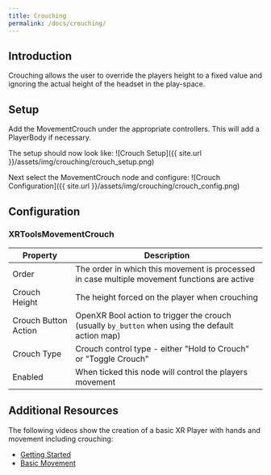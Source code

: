 ```yaml
---
title: Crouching
permalink: /docs/crouching/
---
```



## Introduction
Crouching allows the user to override the players height to a fixed value and
ignoring the actual height of the headset in the play-space.

## Setup
Add the MovementCrouch under the appropriate controllers. This will add a 
PlayerBody if necessary.

The setup should now look like:
![Crouch Setup]({{ site.url }}/assets/img/crouching/crouch_setup.png)

Next select the MovementCrouch node and configure:
![Crouch Configuration]({{ site.url }}/assets/img/crouching/crouch_config.png)


## Configuration

### XRToolsMovementCrouch

| Property | Description |
| ---- | ------------ |
| Order                | The order in which this movement is processed in case multiple movement functions are active |
| Crouch Height        | The height forced on the player when crouching |
| Crouch Button Action | OpenXR Bool action to trigger the crouch (usually `by_button` when using the default action map) |
| Crouch Type          | Crouch control type - either "Hold to Crouch" or "Toggle Crouch" |
| Enabled              | When ticked this node will control the players movement |


## Additional Resources

The following videos show the creation of a basic XR Player with hands and movement including crouching:
* [Getting Started](https://youtu.be/VrpySdMcdyw)
* [Basic Movement](https://youtu.be/29qlCRw2TpE)
